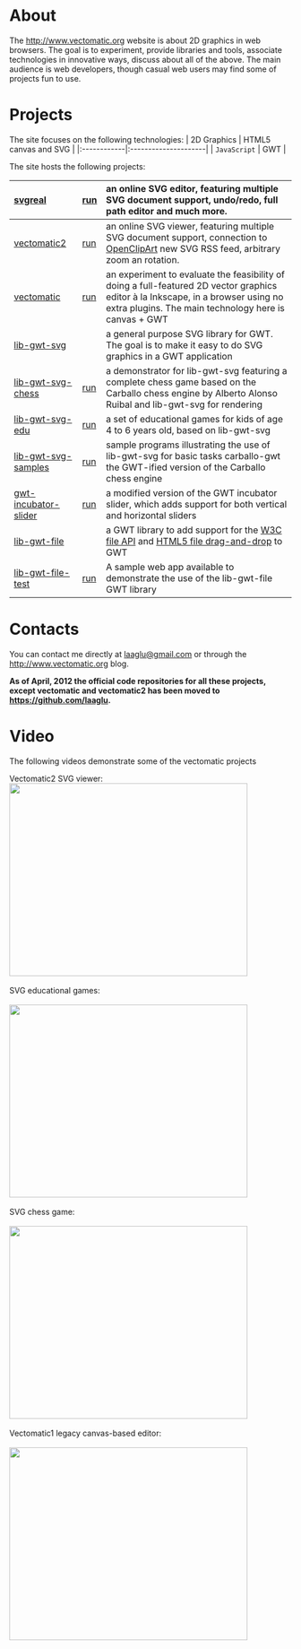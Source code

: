 # About #
The http://www.vectomatic.org website is about 2D graphics in web browsers. The goal is to experiment, provide libraries and tools, associate technologies in innovative ways, discuss about all of the above. The main audience is web developers, though casual web users may find some of projects fun to use.

# Projects #
The site focuses on the following technologies:
| 2D Graphics | HTML5 canvas and SVG |
|:------------|:---------------------|
| `JavaScript` | GWT                  |


The site hosts the following projects:

|[svgreal](http://www.vectomatic.org/apps/svgreal)|[run](http://www.vectomatic.org/gwt/svgreal-latest/svgreal.html?demo=013)|an online SVG editor, featuring multiple SVG document support, undo/redo, full path editor and much more. |
|:------------------------------------------------|:------------------------------------------------------------------------|:---------------------------------------------------------------------------------------------------------|
|[vectomatic2](http://www.vectomatic.org/vectomatic2)|[run](http://www.vectomatic.org/gwt/vectomatic2-latest/vectomatic2.html) |an online SVG viewer, featuring multiple SVG document support, connection to [OpenClipArt](http://www.openclipart.org) new SVG RSS feed, arbitrary zoom an rotation. |
|[vectomatic](http://www.vectomatic.org/vectomatic2/vectomatic)|[run](http://www.vectomatic.org/gwt/vectomatic-latest/main.html)         |an experiment to evaluate the feasibility of doing a full-featured 2D vector graphics editor à la Inkscape, in a browser using no extra plugins. The main technology here is canvas + GWT|
|[lib-gwt-svg](http://www.vectomatic.org/lib-gwt-svg)|                                                                         |a general purpose SVG library for GWT. The goal is to make it easy to do SVG graphics in a GWT application|
|[lib-gwt-svg-chess](http://www.vectomatic.org/lib-gwt-svg-chess)|[run](http://www.vectomatic.org/gwt/lib-gwt-svg-chess-latest/lib-gwt-svg-chess.html)|a demonstrator for lib-gwt-svg featuring a complete chess game based on the Carballo chess engine by Alberto Alonso Ruibal and lib-gwt-svg for rendering|
|[lib-gwt-svg-edu](http://www.vectomatic.org/lib-gwt-svg-edu)|[run](http://www.vectomatic.org/gwt/lib-gwt-svg-edu-latest/lib-gwt-svg-edu.html)|a set of educational games for kids of age 4 to 6 years old, based on lib-gwt-svg                         |
|[lib-gwt-svg-samples](http://www.vectomatic.org/lib-gwt-svg/samples)|[run](http://www.vectomatic.org/gwt/lib-gwt-svg-samples-latest/lib-gwt-svg-samples.html)|sample programs illustrating the use of lib-gwt-svg for basic tasks carballo-gwt the GWT-ified version of the Carballo chess engine|
|[gwt-incubator-slider](http://www.vectomatic.org/gwt-incubator-slider)|[run](http://www.vectomatic.org/gwt/gwt-incubator-slider-demo-latest/sliderdemo.html)|a modified version of the GWT incubator slider, which adds support for both vertical and horizontal sliders|
|[lib-gwt-file](http://www.vectomatic.org/lib-gwt-file)|                                                                         |a GWT library to add support for the [W3C file API](http://dev.w3.org/2006/webapi/FileAPI/) and [HTML5 file drag-and-drop](http://www.whatwg.org/specs/web-apps/current-work/multipage/dnd.html) to GWT|
|[lib-gwt-file-test](http://www.vectomatic.org/lib-gwt-file)|[run](http://www.vectomatic.org/gwt/lib-gwt-file-test-latest/lib-gwt-file-test.html)|A sample web app available to demonstrate the use of the lib-gwt-file GWT library                         |
# Contacts #

You can contact me directly at [laaglu@gmail.com](mailto:laaglu@gmail.com) or through the http://www.vectomatic.org blog.

**As of April, 2012 the official code repositories for all these projects, except vectomatic and vectomatic2 has been moved to https://github.com/laaglu.**

# Video #

The following videos demonstrate some of the vectomatic projects

Vectomatic2 SVG viewer:
<br>
<a href='http://www.youtube.com/watch?feature=player_embedded&v=uBge3bkHnO8' target='_blank'><img src='http://img.youtube.com/vi/uBge3bkHnO8/0.jpg' width='425' height=344 /></a><br>
<br>
SVG educational games:<br>
<br>
<a href='http://www.youtube.com/watch?feature=player_embedded&v=NQTmJmpf3cM' target='_blank'><img src='http://img.youtube.com/vi/NQTmJmpf3cM/0.jpg' width='425' height=344 /></a><br>
<br>
SVG chess game:<br>
<br>
<a href='http://www.youtube.com/watch?feature=player_embedded&v=lbkfE8q4wBw' target='_blank'><img src='http://img.youtube.com/vi/lbkfE8q4wBw/0.jpg' width='425' height=344 /></a><br>
<br>
Vectomatic1 legacy canvas-based editor:<br>
<br>
<a href='http://www.youtube.com/watch?feature=player_embedded&v=tT570Gx-Vic' target='_blank'><img src='http://img.youtube.com/vi/tT570Gx-Vic/0.jpg' width='425' height=344 /></a>